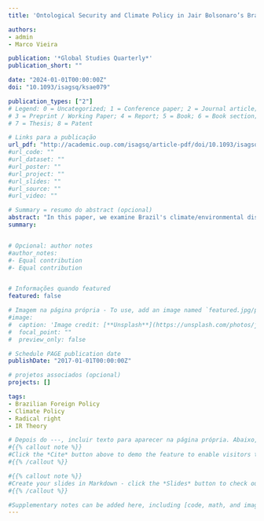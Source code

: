 ```yaml
---
title: 'Ontological Security and Climate Policy in Jair Bolsonaro’s Brazil: Understanding the Emotional Underpinnings of Environmental Destruction'

authors:
- admin
- Marco Vieira

publication: '*Global Studies Quarterly*'
publication_short: ""

date: "2024-01-01T00:00:00Z"
doi: "10.1093/isagsq/ksae079"

publication_types: ["2"]
# Legend: 0 = Uncategorized; 1 = Conference paper; 2 = Journal article;
# 3 = Preprint / Working Paper; 4 = Report; 5 = Book; 6 = Book section;
# 7 = Thesis; 8 = Patent

# Links para a publicação
url_pdf: "http://academic.oup.com/isagsq/article-pdf/doi/10.1093/isagsq/ksae079/60429108/ksae079.pdf"
#url_code: ""
#url_dataset: ""
#url_poster: ""
#url_project: ""
#url_slides: ""
#url_source: ""
#url_video: ""

# Summary = resumo do abstract (opcional)
abstract: "In this paper, we examine Brazil's climate/environmental discourse and policy during Jair Bolsonaro's administration (2019–2022), focusing on the relationship between the state leader and the powerful agricultural sector. We address the following question: What factors drove and sustained Bolsonaro's strong connection with Brazilian agribusiness, leading to the normalization of policies and discourses that undermined Brazil's environmental commitments and stance in global climate negotiations? We argue that, by mobilizing and embracing collective experiences and symbols of Brazilian agribusiness and confronting those who were seen as threats to these, Jair Bolsonaro's administration promoted a fantasized and emotionally charged conception of Brazil's national identity that merged the nation to the symbolic orientation of a sub-national group. The inter-subjective constitution of ontological security, through emotional attachments, was the outcome of a temporary symbiosis between these two state/societal actors which embraced and realized a shared fantasy, leading to the normalization of a set of climate policies, discourses, and practices. Drawing on Lacan, we propose that the enjoyment (jouissance), deriving from the inter-relationship between the pursuit of a desired fantasy of nationhood and the fixation on those who were perceived as obstacles to it, was the driving force behind the ontological security aspirations and the accompanying political projects of both state actors and the agricultural sector that persisted even after Bolsonaro's departure from the presidency."
summary: 


# Opcional: author notes
#author_notes:
#- Equal contribution
#- Equal contribution


# Informações quando featured
featured: false

# Imagem na página própria - To use, add an image named `featured.jpg/png` to your page's folder.
#image:
#  caption: 'Image credit: [**Unsplash**](https://unsplash.com/photos/jdD8gXaTZsc)'
#  focal_point: ""
#  preview_only: false

# Schedule PAGE publication date
publishDate: "2017-01-01T00:00:00Z"

# projetos associados (opcional)
projects: []

tags:
- Brazilian Foreign Policy
- Climate Policy
- Radical right
- IR Theory

# Depois do ---, incluir texto para aparecer na página própria. Abaixo, exemplo do tema
#{{% callout note %}}
#Click the *Cite* button above to demo the feature to enable visitors to import publication metadata into their reference management software.
#{{% /callout %}}

#{{% callout note %}}
#Create your slides in Markdown - click the *Slides* button to check out the example.
#{{% /callout %}}

#Supplementary notes can be added here, including [code, math, and images](https://wowchemy.com/docs/writing-markdown-latex/).
---
```

